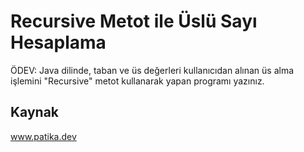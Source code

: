 # Recursive Metot ile Üslü Sayı Hesaplama
ÖDEV: Java dilinde, taban ve üs değerleri kullanıcıdan alınan üs alma işlemini "Recursive" metot kullanarak yapan programı yazınız.
## Kaynak
www.patika.dev
